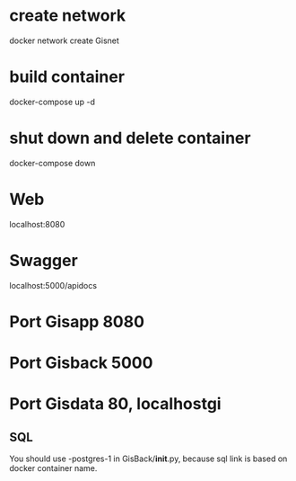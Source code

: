 # create network

docker network create Gisnet

# build container

docker-compose up -d

# shut down and delete container

docker-compose down

# Web

localhost:8080

# Swagger

localhost:5000/apidocs

# Port Gisapp 8080
# Port Gisback 5000
# Port Gisdata 80, localhostgi

## SQL
You should use <filename>-postgres-1 in GisBack/__init__.py, because sql link is based on docker container name.